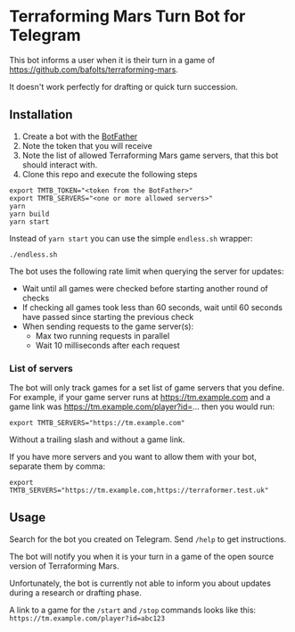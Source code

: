 # Terraforming Mars Turn Bot for Telegram

This bot informs a user when it is their turn in a game of https://github.com/bafolts/terraforming-mars.

It doesn't work perfectly for drafting or quick turn succession.

## Installation

1. Create a bot with the [BotFather](https://core.telegram.org/bots#6-botfather)
2. Note the token that you will receive
3. Note the list of allowed Terraforming Mars game servers, that this bot should interact with.
4. Clone this repo and execute the following steps

```shell
export TMTB_TOKEN="<token from the BotFather>"
export TMTB_SERVERS="<one or more allowed servers>"
yarn
yarn build
yarn start
```

Instead of `yarn start` you can use the simple `endless.sh` wrapper:
```shell
./endless.sh
```

The bot uses the following rate limit when querying the server for updates:
* Wait until all games were checked before starting another round of checks
* If checking all games took less than 60 seconds, wait until 60 seconds have passed since starting the previous check
* When sending requests to the game server(s):
    * Max two running requests in parallel
    * Wait 10 milliseconds after each request

### List of servers
The bot will only track games for a set list of game servers that you define.
For example, if your game server runs at https://tm.example.com and a game link
was https://tm.example.com/player?id=... then you would run:

```shell
export TMTB_SERVERS="https://tm.example.com"
```

Without a trailing slash and without a game link.

If you have more servers and you want to allow them with your bot, separate them by comma:

```shell
export TMTB_SERVERS="https://tm.example.com,https://terraformer.test.uk"
```

## Usage

Search for the bot you created on Telegram. Send `/help` to get instructions.

The bot will notify you when it is your turn in a game of the open source version of Terraforming Mars.

Unfortunately, the bot is currently not able to inform you about updates during a research or drafting phase.

A link to a game for the `/start` and `/stop` commands looks like this: `https://tm.example.com/player?id=abc123`

